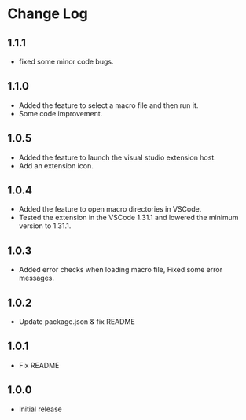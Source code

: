 # Change Log

## 1.1.1

* fixed some minor code bugs.

## 1.1.0

* Added the feature to select a macro file and then run it.
* Some code improvement.

## 1.0.5

* Added the feature to launch the visual studio extension host.
* Add an extension icon.

## 1.0.4

* Added the feature to open macro directories in VSCode.
* Tested the extension in the VSCode 1.31.1 and lowered the minimum version to 1.31.1.

## 1.0.3

* Added error checks when loading macro file, Fixed some error messages.

## 1.0.2

* Update package.json & fix README

## 1.0.1

* Fix README

## 1.0.0

* Initial release
